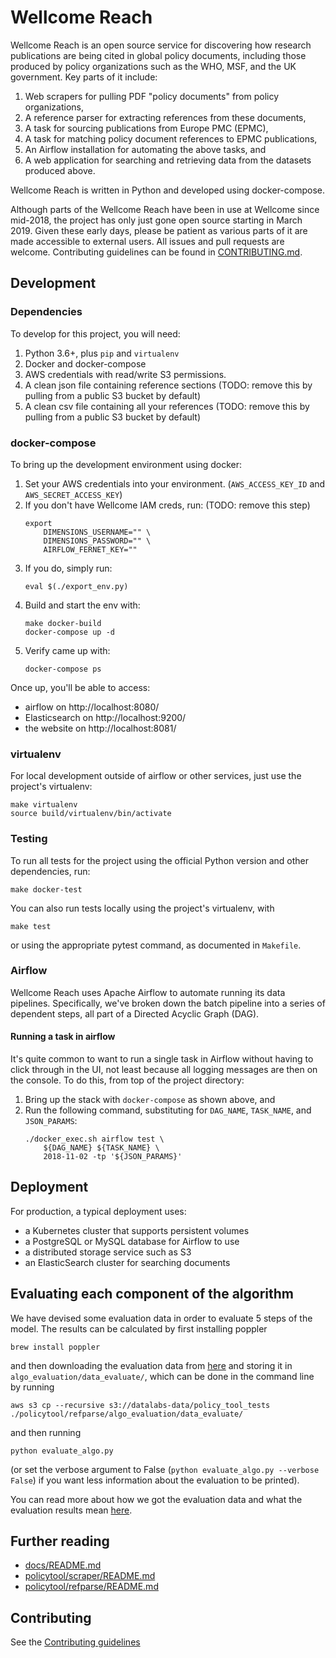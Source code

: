 # Wellcome Reach

Wellcome Reach is an open source service for discovering how research
publications are being cited in global policy documents, including those
produced by policy organizations such as the WHO, MSF, and the UK
government. Key parts of it include:

1. Web scrapers for pulling PDF "policy documents" from policy
   organizations,
1. A reference parser for extracting references from these documents,
1. A task for sourcing publications from Europe PMC (EPMC),
1. A task for matching policy document references to EPMC publications,
1. An Airflow installation for automating the above tasks, and
1. A web application for searching and retrieving data from the datasets
   produced above.

Wellcome Reach is written in Python and developed using docker-compose.

Although parts of the Wellcome Reach have been in use at Wellcome since
mid-2018, the project has only just gone open source starting in March
2019. Given these early days, please be patient as various parts of it
are made accessible to external users. All issues and pull requests
are welcome. Contributing guidelines can be found in
[CONTRIBUTING.md](./CONTRIBUTING.md).

## Development

### Dependencies

To develop for this project, you will need:

1. Python 3.6+, plus `pip` and `virtualenv`
1. Docker and docker-compose
1. AWS credentials with read/write S3 permissions.
1. A clean json file containing reference sections (TODO: remove this by
   pulling from a public S3 bucket by default)
1. A clean csv file containing all your references (TODO: remove this by
   pulling from a public S3 bucket by default)

### docker-compose

To bring up the development environment using docker:

1. Set your AWS credentials into your environment. (`AWS_ACCESS_KEY_ID` and `AWS_SECRET_ACCESS_KEY`)
1. If you don't have Wellcome IAM creds, run: (TODO: remove this step)
    ```
    export 
        DIMENSIONS_USERNAME="" \
        DIMENSIONS_PASSWORD="" \
        AIRFLOW_FERNET_KEY=""
    ```
1. If you do, simply run:
    ```
    eval $(./export_env.py)
    ```
1. Build and start the env with:
    ```
    make docker-build
    docker-compose up -d
    ```
1. Verify came up with:
    ```
    docker-compose ps
    ```

Once up, you'll be able to access:

- airflow on http://localhost:8080/
- Elasticsearch on http://localhost:9200/
- the website on http://localhost:8081/


### virtualenv

For local development outside of airflow or other services, just use the
project's virtualenv:

```
make virtualenv
source build/virtualenv/bin/activate
```


### Testing

To run all tests for the project using the official Python version and
other dependencies, run:

```
make docker-test
```

You can also run tests locally using the project's virtualenv, with

```
make test
```

or using the appropriate pytest command, as documented in `Makefile`.


### Airflow

Wellcome Reach uses Apache Airflow to automate running its data
pipelines. Specifically, we've broken down the batch pipeline into a
series of dependent steps, all part of a Directed Acyclic Graph (DAG).


#### Running a task in airflow

It's quite common to want to run a single task in Airflow without having
to click through in the UI, not least because all logging messages are
then on the console. To do this, from top of the project directory:

1. Bring up the stack with `docker-compose` as shown above, and
1. Run the following command, substituting for `DAG_NAME`, `TASK_NAME`, and
   `JSON_PARAMS`:
    ```
    ./docker_exec.sh airflow test \
        ${DAG_NAME} ${TASK_NAME} \
	    2018-11-02 -tp '${JSON_PARAMS}'
    ```

## Deployment

For production, a typical deployment uses:

- a Kubernetes cluster that supports persistent volumes
- a PostgreSQL or MySQL database for Airflow to use
- a distributed storage service such as S3
- an ElasticSearch cluster for searching documents


## Evaluating each component of the algorithm

We have devised some evaluation data in order to evaluate 5 steps of the model. The results can be calculated by first installing poppler
```
brew install poppler
```
and then downloading the evaluation data from [here](https://s3-eu-west-1.amazonaws.com/datalabs-data/policy_tool_tests) and storing it in `algo_evaluation/data_evaluate/`, which can be done in the command line by running
```
aws s3 cp --recursive s3://datalabs-data/policy_tool_tests ./policytool/refparse/algo_evaluation/data_evaluate/
```
and then running
```
python evaluate_algo.py
```
(or set the verbose argument to False (`python evaluate_algo.py --verbose False`) if you want less information about the evaluation to be printed).

You can read more about how we got the evaluation data and what the evaluation results mean [here](docs/evaluation_data.md).

## Further reading

- [docs/README.md](docs/README.md)
- [policytool/scraper/README.md](policytool/scraper/README.md)
- [policytool/refparse/README.md](policytool/refparse/README.md)

## Contributing
See the [Contributing guidelines](./CONTRIBUTING.md)
